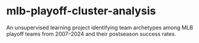 # mlb-playoff-cluster-analysis
An unsupervised learning project identifying team archetypes among MLB playoff teams from 2007–2024 and their postseason success rates.
